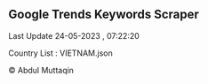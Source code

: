 

## Google Trends Keywords Scraper 
 
Last Update 24-05-2023 , 07:22:20

Country List :
VIETNAM.json



© Abdul Muttaqin 
